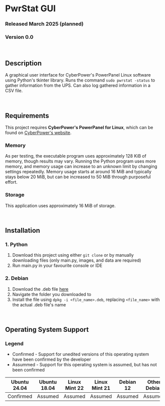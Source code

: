 # PwrStat GUI
### Released March 2025 (planned)
### Version 0.0

<br/>

## Description
A graphical user interface for CyberPower's PowerPanel
Linux software using Python's tkinter library. Runs the
command `sudo pwrstat -status` to gather information from
the UPS. Can also log gathered information in a CSV file.

<br/>

## Requirements
This project requires __CyberPower's PowerPanel for Linux__,
which can be found on
[CyberPower's website](https://www.cyberpowersystems.com/products/software/power-panel-personal/).

### Memory
As per testing, the executable program uses approximately
128 KiB of memory, though results may vary.
Running the Python program uses more memory, and memory usage
can increase to an unknown limit by changing settings repeatedly.
Memory usage starts at around 16 MiB and typically stays below 20 MiB,
but can be increased to 50 MiB through purposeful effort.

### Storage
This application uses approximately 16 MiB of storage.

<br/>

## Installation

### 1. Python
1. Download this project using either `git clone` or by manually
downloading files (only main.py, images, and data are required)
2. Run main.py in your favourite console or IDE

### 2. Debian
1. Download the .deb file [here](liam-ralph.github.io/projects/)
2. Navigate the folder you downloaded to
3. Install the file using `dpkg -i <file_name>.deb`, replacing
`<file_name>` with the actual .deb file's name

<br/>

## Operating System Support

### Legend
 - Confirmed - Support for unedited versions of this
   operating system have been confirmed by the developer
 - Assummed - Support for this operating system is assumed,
   but has not been confirmed

|Ubuntu 24.04 |Ubuntu 18.04 |Linux Mint 22|Linux Mint 21|Debian 12    |Other Debian |
|:-----------:|:-----------:|:-----------:|:-----------:|:-----------:|:-----------:|
|Confirmed    |Assumed      |Assumed      |Assumed      |Assumed      |Assumed      |